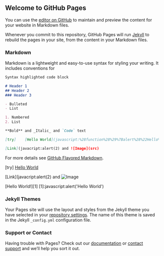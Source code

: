 ## Welcome to GitHub Pages

You can use the [editor on GitHub](https://github.com/gludington/yawningportalsearch/edit/gh-pages/index.md) to maintain and preview the content for your website in Markdown files.

Whenever you commit to this repository, GitHub Pages will run [Jekyll](https://jekyllrb.com/) to rebuild the pages in your site, from the content in your Markdown files.

### Markdown

Markdown is a lightweight and easy-to-use syntax for styling your writing. It includes conventions for

```markdown
Syntax highlighted code block

# Header 1
## Header 2
### Header 3

- Bulleted
- List

1. Numbered
2. List

**Bold** and _Italic_ and `Code` text

[try]    [Hello World](javascript:%28function%28%29%7Balert%28%22Hello%20World%22%29%7D%29%28%29%3B)

[Link](javacript:alert(2) and ![Image](src)
```

For more details see [GitHub Flavored Markdown](https://guides.github.com/features/mastering-markdown/).

[try]    [Hello World](javascript:%28function%28%29%7Balert%28%22Hello%20World%22%29%7D%29%28%29%3B)

[Link](javacript:alert(2) and ![Image](src)

[Hello World!][1]
[1]:javascript:alert('Hello World')

### Jekyll Themes

Your Pages site will use the layout and styles from the Jekyll theme you have selected in your [repository settings](https://github.com/gludington/yawningportalsearch/settings/pages). The name of this theme is saved in the Jekyll `_config.yml` configuration file.

### Support or Contact

Having trouble with Pages? Check out our [documentation](https://docs.github.com/categories/github-pages-basics/) or [contact support](https://support.github.com/contact) and we’ll help you sort it out.
